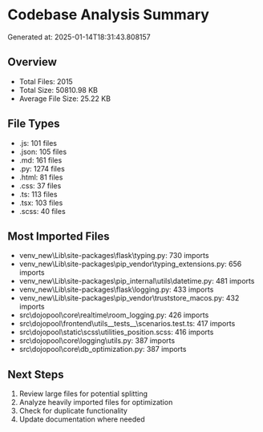 # Codebase Analysis Summary

Generated at: 2025-01-14T18:31:43.808157

## Overview

- Total Files: 2015
- Total Size: 50810.98 KB
- Average File Size: 25.22 KB

## File Types

- .js: 101 files
- .json: 105 files
- .md: 161 files
- .py: 1274 files
- .html: 81 files
- .css: 37 files
- .ts: 113 files
- .tsx: 103 files
- .scss: 40 files

## Most Imported Files

- venv_new\Lib\site-packages\flask\typing.py: 730 imports
- venv_new\Lib\site-packages\pip_vendor\typing_extensions.py: 656 imports
- venv_new\Lib\site-packages\pip_internal\utils\datetime.py: 481 imports
- venv_new\Lib\site-packages\flask\logging.py: 433 imports
- venv_new\Lib\site-packages\pip_vendor\truststore_macos.py: 432 imports
- src\dojopool\core\realtime\room_logging.py: 426 imports
- src\dojopool\frontend\utils\_\_tests\_\_\scenarios.test.ts: 417 imports
- src\dojopool\static\scss\utilities_position.scss: 416 imports
- src\dojopool\core\logging\utils.py: 387 imports
- src\dojopool\core\db_optimization.py: 387 imports

## Next Steps

1. Review large files for potential splitting
2. Analyze heavily imported files for optimization
3. Check for duplicate functionality
4. Update documentation where needed
